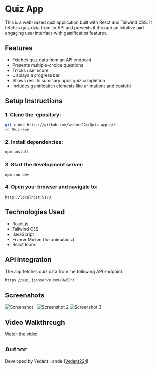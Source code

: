 # Quiz App

This is a web-based quiz application built with React and Tailwind CSS. It fetches quiz data from an API and presents it through an intuitive and engaging user interface with gamification features.

## Features
- Fetches quiz data from an API endpoint
- Presents multiple-choice questions
- Tracks user score
- Displays a progress bar
- Shows results summary upon quiz completion
- Includes gamification elements like animations and confetti

## Setup Instructions

### 1. Clone the repository:
```bash
git clone https://github.com/Vedant224/Quiz-app.git
cd Quiz-app
```

### 2. Install dependencies:
```bash
npm install
```

### 3. Start the development server:
```bash
npm run dev
```

### 4. Open your browser and navigate to:
```
http://localhost:5173
```

## Technologies Used
- React.js
- Tailwind CSS
- JavaScript
- Framer Motion (for animations)
- React Icons

## API Integration
The app fetches quiz data from the following API endpoint:
```
https://api.jsonserve.com/Uw5CrX
```

## Screenshots

![Screenshot 1](https://github.com/user-attachments/assets/fd83b30d-f7df-4c94-bf1d-2bffcfb0ec65)
![Screenshot 2](https://github.com/user-attachments/assets/118d2856-f172-4d89-b5c5-3698eb57ddd9)
![Screenshot 3](https://github.com/user-attachments/assets/25debf13-9fc5-4655-b057-32ffbed4b6eb)

## Video Walkthrough
[Watch the video](https://drive.google.com/file/d/1WlNMqzTExdKFodzjnOoojMBg0NpaPq71/view?usp=sharing)

## Author
Developed by Vedant Hande ([Vedant224](https://github.com/Vedant224))

